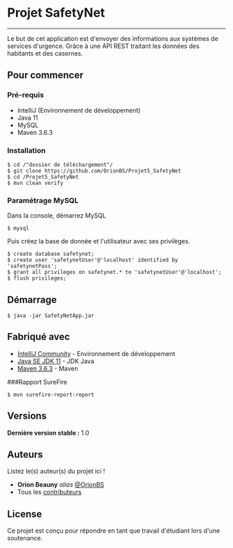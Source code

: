 # Projet SafetyNet
***

Le but de cet application est d'envoyer des informations aux systèmes de services d'urgence.
Grâce à une API REST traitant les données des habitants et des casernes.

## Pour commencer

### Pré-requis

- IntelliJ (Environnement de développement)
- Java 11
- MySQL
- Maven 3.6.3

### Installation

```
$ cd /"dossier de téléchargement"/
$ git clone https://github.com/OrionBS/Projet5_SafetyNet
$ cd /Projet5_SafetyNet
$ mvn clean verify
```
### Paramétrage MySQL

Dans la console, démarrez MySQL
```
$ mysql
```
Puis créez la base de donnée et l'utilisateur avec ses privilèges.
```
$ create database safetynet;
$ create user 'safetynetUser'@'localhost' identified by 'safetynetPass';
$ grant all privileges on safetynet.* to 'safetynetUser'@'localhost';
$ flush privileges;
```


## Démarrage

```
$ java -jar SafetyNetApp.jar
```

## Fabriqué avec

* [IntelliJ Community](https://www.jetbrains.com/idea/download/#section=windows) - Environnement de développement
* [Java SE JDK 11](https://www.oracle.com/java/technologies/javase-jdk11-downloads.html) - JDK Java
* [Maven 3.6.3](http://maven.apache.org/download.cgi) - Maven

###Rapport SureFire

```
$ mvn surefire-report:report
```

## Versions

**Dernière version stable :** 1.0

## Auteurs
Listez le(s) auteur(s) du projet ici !
* **Orion Beauny** _alias_ [@OrionBS](https://github.com/OrionBS)
* Tous les [contributeurs](https://github.com/OrionBS/Projet5_SafetyNet/contributors)

## License

Ce projet est conçu pour répondre en tant que travail d'étudiant lors d'une soutenance.


